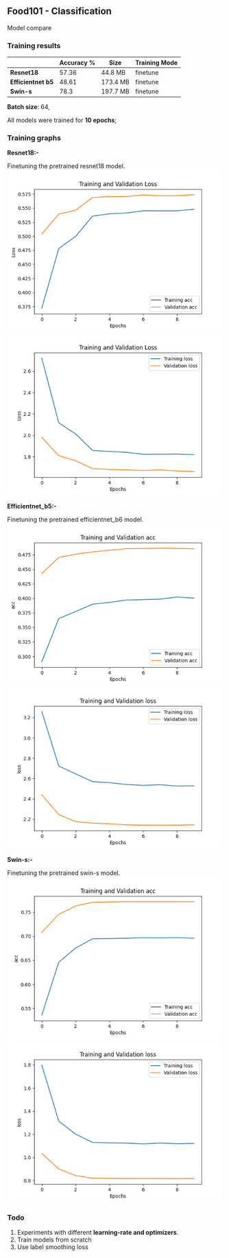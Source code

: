 ## Food101 - Classification

Model compare 

### Training results

|                     | Accuracy % | Size     | Training Mode |
|---------------------|------------|----------|-----|
| **Resnet18**        | 57.36      | 44.8 MB  |  finetune |
| **Efficientnet b5** | 48.61      | 173.4 MB |  finetune |
| **Swin-s**          | 78.3       | 197.7 MB | finetune |

**Batch size**: 64, 

All models were trained for **10 epochs**;


### Training graphs

**Resnet18:-** 

Finetuning the pretrained resnet18 model.
![Screenshot](resnet18/acc.png)
![Screenshot](resnet18/loss.png)

**Efficientnet_b5:-** 

Finetuning the pretrained efficientnet_b6 model.
![Screenshot](efficientnet_b6/acc.png)
![Screenshot](efficientnet_b6/loss.png)

**Swin-s:-** 

Finetuning the pretrained swin-s model.
![Screenshot](swin-s/acc.png)
![Screenshot](swin-s/loss.png)



### Todo

1. Experiments with different **learning-rate and optimizers**.
2. Train models from scratch
3. Use label smoothing loss
